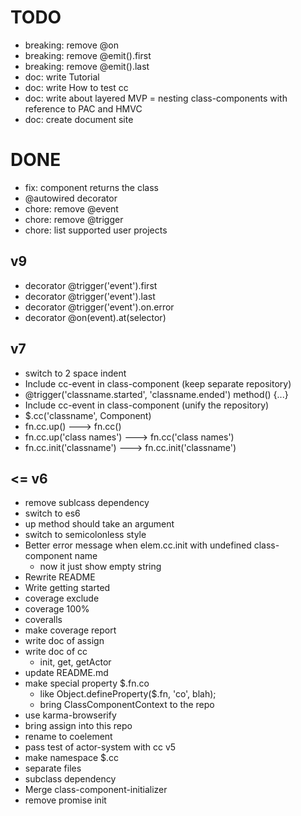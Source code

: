 # TODO

- breaking: remove @on
- breaking: remove @emit().first
- breaking: remove @emit().last
- doc: write Tutorial
- doc: write How to test cc
- doc: write about layered MVP = nesting class-components with reference to PAC and HMVC
- doc: create document site

# DONE
- fix: component returns the class
- @autowired decorator
- chore: remove @event
- chore: remove @trigger
- chore: list supported user projects
## v9
- decorator @trigger('event').first
- decorator @trigger('event').last
- decorator @trigger('event').on.error
- decorator @on(event).at(selector)
## v7
- switch to 2 space indent
- Include cc-event in class-component (keep separate repository)
- @trigger('classname.started', 'classname.ended') method() {...}
- Include cc-event in class-component (unify the repository)
- $.cc('classname', Component)
- fn.cc.up() ---> fn.cc()
- fn.cc.up('class names') ---> fn.cc('class names')
- fn.cc.init('classname') ---> fn.cc.init('classname')
## <= v6
- remove sublcass dependency
- switch to es6
- up method should take an argument
- switch to semicolonless style
- Better error message when elem.cc.init with undefined class-component name
  - now it just show empty string
- Rewrite README
- Write getting started
- coverage exclude
- coverage 100%
- coveralls
- make coverage report
- write doc of assign
- write doc of cc
  - init, get, getActor
- update README.md
- make special property $.fn.co
  - like Object.defineProperty($.fn, 'co', blah);
  - bring ClassComponentContext to the repo
- use karma-browserify
- bring assign into this repo
- rename to coelement
- pass test of actor-system with cc v5
- make namespace $.cc
- separate files
- subclass dependency
- Merge class-component-initializer
- remove promise init
